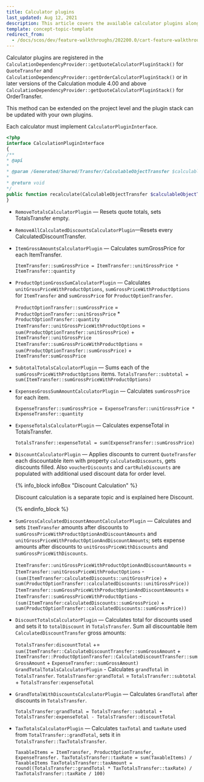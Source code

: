 ```yaml
---
title: Calculator plugins
last_updated: Aug 12, 2021
description: This article covers the available calculator plugins along with their examples.
template: concept-topic-template
redirect_from:
  - /docs/scos/dev/feature-walkthroughs/202200.0/cart-feature-walkthrough/calculator-plugins.html
---
```


Calculator plugins are registered in the `CalculationDependencyProvider::getQuoteCalculatorPluginStack()` for `QuoteTransfer` and `CalculationDependencyProvider::getOrderCalculatorPluginStack()` or in later versions of the Calculation module 4.00 and above `CalculationDependencyProvider::getQuoteCalculatorPluginStack()` for OrderTransfer.

This method can be extended on the project level and the plugin stack can be updated with your own plugins.

Each calculator must implement `CalculatorPluginInterface`.

```php
<?php
interface CalculationPluginInterface
{
/**
* @api
*
* @param /Generated/Shared/Transfer/CalculableObjectTransfer $calculableObjectTransfer
*
* @return void
*/
public function recalculate(CalculableObjectTransfer $calculableObjectTransfer);
}
```

* `RemoveTotalsCalculatorPlugin` — Resets quote totals, sets TotalsTransfer empty.
* `RemoveAllCalculatedDiscountsCalculatorPlugin`—Resets every CalculatedDiscountTransfer.
* `ItemGrossAmountsCalculatorPlugin` — Calculates sumGrossPrice for each ItemTransfer.
    
    `ItemTransfer::sumGrossPrice = ItemTransfer::unitGrossPrice * ItemTransfer::quantity`

* `ProductOptionGrossSumCalculatorPlugin` — Calculates `unitGrossPriceWithProductOptions`, `sumGrossPriceWithProductOptions` for `ItemTransfer` and `sumGrossPrice` for `ProductOptionTransfer`.
    
    `ProductOptionTransfer::sumGrossPrice` = `ProductOptionTransfer::unitGrossPrice` * `ProductOptionTransfer::quantity`
    `ItemTransfer::unitGrossPriceWithProductOptions` = `sum(ProductOptionTransfer::unitGrossPrice)` + `ItemTransfer::unitGrossPrice`
    `ItemTransfer::sumGrossPriceWithProductOptions` = `sum(ProductOptionTransfer::sumGrossPrice)` + `ItemTransfer:sumGrossPrice`
    

* `SubtotalTotalsCalculatorPlugin` — Sums each of the `sumGrossPriceWithProductOptions` items.
`TotalsTransfer::subtotal = sum(ItemTransfer::sumGrossPriceWithProductOptions)`

* `ExpensesGrossSumAmountCalculatorPlugin` — Calculates `sumGrossPrice` for each item.
    
    `ExpenseTransfer::sumGrossPrice = ExpenseTransfer::unitGrossPrice * ExpenseTransfer::quantity`

* `ExpenseTotalsCalculatorPlugin` — Calculates expenseTotal in TotalsTransfer.
    
    `TotalsTransfer::expenseTotal = sum(ExpenseTransfer::sumGrossPrice)`

* `DiscountCalculatorPlugin` — Applies discounts to current `QuoteTransfer` each discountable item with property `calculatedDiscounts`, gets discounts filled. Also `voucherDiscounts` and `cartRuleDiscounts` are populated with additional used discount data for order level.
 
    {% info_block infoBox "Discount Calculation" %}

    Discount calculation is a separate topic and is explained here Discount.

    {% endinfo_block %}

* `SumGrossCalculatedDiscountAmountCalculatorPlugin` — Calculates and sets `ItemTransfer` amounts after discounts to `sumGrossPriceWithProductOptionAndDiscountAmounts` and `unitGrossPriceWithProductOptionAndDiscountAmounts`; sets expense amounts after discounts to `unitGrossPriceWithDiscounts` and `sumGrossPriceWithDiscounts`.
    
    `ItemTransfer::unitGrossPriceWithProductOptionAndDiscountAmounts` = `ItemTransfer::unitGrossPriceWithProductOptions` -  `(sum(ItemTransfer:calculatedDiscounts::unitGrossPrice)` + `sum(ProductOptionTransfer::calculatedDiscounts::unitGrossPrice))`
    `ItemTransfer::sumGrossPriceWithProductOptionAndDiscountAmounts` = `ItemTransfer::sumGrossPriceWithProductOptions` - `(sum(ItemTransfer:calculatedDiscounts::sumGrossPrice)` + `sum(ProductOptionTransfer::calculatedDiscounts::sumGrossPrice))`
    

* `DiscountTotalsCalculatorPlugin` — Calculates total for discounts used and sets it to `totalDiscount` in `TotalsTransfer`. Sum all discountable item `CalculatedDiscountTransfer` gross amounts:
    
    `TotalsTransfer:discountTotal` += `sum(ItemTransfer::CalculateDiscountTransfer::sumGrossAmount` +
    `ItemTransfer::ProductOptionTransfer::CalculateDiscountTransfer::sumGrossAmount` + `ExpenseTransfer::sumGrossAmount)`
    `GrandTotalTotalsCalculatorPlugin` - Calculates `grandTotal` in `TotalsTransfer`.
    `TotalsTransfer:grandTotal` = `TotalsTransfer::subtotal` + `TotalsTransfer:expenseTotal`
    

* `GrandTotalWithDiscountsCalculatorPlugin` — Calculates `GrandTotal` after discounts in `TotalsTransfer`.
    
    `TotalsTransfer:grandTotal = TotalsTransfer::subtotal + TotalsTransfer:expenseTotal - TotalsTransfer::discountTotal`

* `TaxTotalsCalculatorPlugin` — Calculates `taxTotal` and `taxRate` used from `TotalTransfer::grandTotal`, sets it in `TotalsTransfer::TaxTotalsTransfer`.
    
    `TaxableItems = ItemTransfer, ProductOptionTransfer, ExpenseTransfer. TaxTotalsTransfer::taxRate = sum(TaxableItems) / TaxableItems TaxTotalsTransfer::taxAmount = round((TotalsTransfer::grandTotal * TaxTotalsTransfer::taxRate) / TaxTotalsTransfer::taxRate / 100)`
